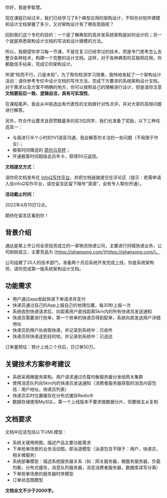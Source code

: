你好，我是李智慧。

现在课程已经过半，我们已经学习了8个典型应用的架构设计，不知你对软件建模和设计文档掌握了多少，又对架构设计有了哪些思路呢？

回到我们这个专栏的目的：一个是了解典型的高并发系统架构是如何设计的；另一个就是熟悉架构设计文档的写法和设计建模的方法。

所以，我期望你学习每一节课，不是在复习已经学过的技术，而是专门思考怎么去整合各种技术，构建一个完整的设计文档。这样，对于各种典型的互联网应用，你都能信手拈来，完成它的架构设计。

所谓“知而不行，只是未知”，为了帮你检测学习效果，我特地发起了一个架构设计活动：请你参考专栏中设计文档的写作方法，完成下方要求的系统架构设计文档。对于需求以及方案不明确的地方，你可以按照自己的理解进行设计，但是请你注意 **文档要前后一致、逻辑自洽，具有可实现性**。

在课程尾声，我会从中挑选出有代表性的文档做针对性点评，并对大家的高频问题进行解答。

另外，符合作业要求且获赞数最多的前3位同学，我们也准备了奖励，以下三种任选其一：

- 与我进行半个小时的1V1语音沟通，我会解答你关注的一些问题（不局限于作业）；
- 极客时间赠送的 [原创马克杯](https://shop18793264.m.youzan.com/wscgoods/detail/3nsyq9tt42mzs?banner_id=seach.18601096~search~2~saFhldmr&words=%E6%9D%AF&alg=0&slg=consumer-search%2CstandardModify%2C8c6cc09f-404b-d6eb-6da5-708a3a4ce33e%2C890.893.545_0872a1e40556423e80db7e9436609426&reft=1647337907520&spm=seach.18601096)；
- 开通极客时间超级会员年卡，获得50元返现。

**文档提交方式：**

请你将文档发布在 [InfoQ写作平台](https://xie.infoq.cn)，并把文档链接提交在评论区（提示：若需申请入驻infoQ写作平台，请在留言区留下暗号“滴滴”，会有专人帮你开通）。

**活动截止时间：**

2022年4月10日12点。

期待在留言区看到你！

## 背景介绍

通达是某上市公司全资投资成立的一家物流快递公司，主要进行同城快递业务，公司刚刚成立，主要竞品为 [https://ishansong.com/](https://ishansong.com/)。

公司组建了20人的技术部门，准备两个月后系统开发完成上线，你是系统架构师，请你完成第一版系统架构设计文档。

## 功能需求

- 用户通过app发起快递下单请求并支付
- 快递员通过自己的App上报自己的地理位置，每30秒上报一次
- 系统收到快递请求后，向距离用户直线距离5km内的所有快递员发送通知
- 快递员需要进行抢单，第一个抢单的快递员得到配单，系统向其发送用户详细地址
- 快递员到用户处收取快递，并记录到系统中：已收件
- 快递员将快递送到目的地，并记录到系统中：已送达

订单量预估：预计上线三个月后，日订单50万。

## 关键技术方案参考建议

- 系统采用微服务架构，用户请求通过负载均衡服务器分发给网关集群
- 使用消息队列向5km内的快递员发送通知（消费者服务器获取的消息内容包括：用户地址，快递员列表）
- 快递员实时位置缓存在分布式缓存Redis中
- 数据存储使用MySQL，第一个上线版本不要求做数据分片，但要做主从复制

## 文档要求

文档中应该包括以下UML模型：

- 系统关键用例图，描述产品主要功能需求
- 下单抢单场景的业务活动图，即泳道模型（泳道包含不限于：用户，快递员，相关微服务）
- 系统部署模型：描述系统服务器关系（如：网关服务器，微服务服务器，负载均衡，分布式缓存，消息队列服务器，消息消费者服务器，数据库读写分离）
- 下单抢单场景的服务器时序模型
- 订单状态图模型

**文档全文不少于2000字。**